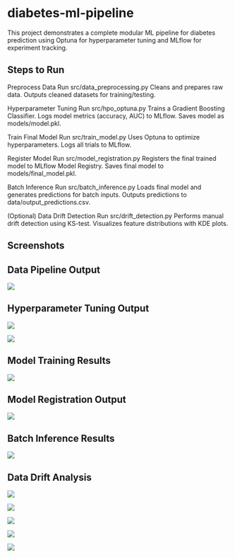 # diabetes-ml-pipeline

This project demonstrates a complete modular ML pipeline for diabetes prediction using Optuna for hyperparameter tuning and MLflow for experiment tracking.



## Steps to Run
Preprocess Data
Run src/data_preprocessing.py 
Cleans and prepares raw data.
Outputs cleaned datasets for training/testing.


Hyperparameter Tuning
Run src/hpo_optuna.py
Trains a Gradient Boosting Classifier.
Logs model metrics (accuracy, AUC) to MLflow.
Saves model as models/model.pkl.


Train Final Model
Run src/train_model.py 
Uses Optuna to optimize hyperparameters.
Logs all trials to MLflow.


Register Model
Run src/model_registration.py 
Registers the final trained model to MLflow Model Registry.
Saves final model to models/final_model.pkl.


Batch Inference
Run src/batch_inference.py 
Loads final model and generates predictions for batch inputs.
Outputs predictions to data/output_predictions.csv.


(Optional)
Data Drift Detection
Run src/drift_detection.py
Performs manual drift detection using KS-test.
Visualizes feature distributions with KDE plots.


## Screenshots

## Data Pipeline Output
![](images/1.png)

## Hyperparameter Tuning Output
![](images/2.png)

![](images/2-1.png)

## Model Training Results
![](images/3.png)

## Model Registration Output
![](images/4.png)

## Batch Inference Results
![](images/5.png)

## Data Drift Analysis
![](images/6.png)

![](images/61.png)

![](images/62.png)

![](images/63.png)

![](images/64.png)
